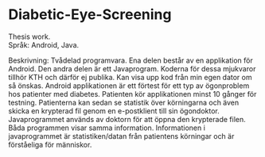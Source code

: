 # Diabetic-Eye-Screening
Thesis work. <br />
Språk: Android, Java.

Beskrivning: Tvådelad programvara. Ena delen består av en applikation för Android. Den andra
delen är ett Javaprogram. Koderna för dessa mjukvaror tillhör KTH och därför ej publika. Kan visa upp
kod från min egen dator om så önskas. Android applikationen är ett förtest för ett typ av
ögonproblem hos patienter med diabetes. Patienten kör applikationen minst 10 gånger för
testning. Patienterna kan sedan se statistik över körningarna och även skicka en krypterad fil
genom en e-postklient till sin ögondoktor. Javaprogrammet används av doktorn för att öppna
den krypterade filen. Båda programmen visar samma information. Informationen i
javaprogrammet är statistiken/datan från patientens körningar och är förståeliga för människor.
